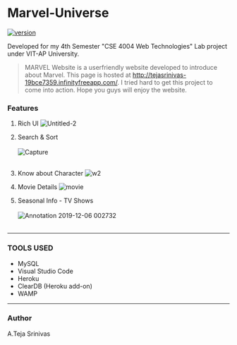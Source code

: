 # Marvel-Universe
[![version](https://img.shields.io/badge/version-1.0.1-yellow.svg)](https://semver.org)


Developed for my 4th Semester "CSE 4004 Web Technologies" Lab project under VIT-AP University.

> MARVEL Website is a userfriendly website developed to introduce about Marvel. This page is hosted at http://tejasrinivas-19bce7359.infinityfreeapp.com/. I tried hard to get this project to come into action. Hope you guys will enjoy the website.

### Features
1. Rich UI
![Untitled-2](https://user-images.githubusercontent.com/48080453/70263451-642a3680-17bc-11ea-978f-20c95f043251.png)

1. Search & Sort<br><br>
![Capture](https://user-images.githubusercontent.com/48080453/70264114-d2232d80-17bd-11ea-84da-a19cb4d8e04d.PNG)<br><br>

1. Know about Character
![w2](https://user-images.githubusercontent.com/48080453/70265190-e49e6680-17bf-11ea-8022-895f2ef23b8b.png)

1. Movie Details
![movie](https://user-images.githubusercontent.com/48080453/70265859-490df580-17c1-11ea-9173-a70ee4eef7ab.png)

1. Seasonal Info - TV Shows<br><br>
![Annotation 2019-12-06 002732](https://user-images.githubusercontent.com/48080453/70264839-385c8000-17bf-11ea-9aff-cbcfd36b0cf4.jpg)
<br><br>
<hr>

### TOOLS USED
- MySQL
- Visual Studio Code
- Heroku
- ClearDB (Heroku add-on)
- WAMP
<hr>

### Author
A.Teja Srinivas
